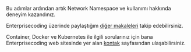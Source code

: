 Bu adımlar ardından artık Network Namespace ve kullanımı hakkında deneyim kazandınız.

Enterprisecoding üzerinde paylaştığım [diğer makaleleri](http://www.enterprisecoding.com) takip edebilirsiniz.

Container, Docker ve Kubernetes ile ilgili sorularınız için bana Enterprisecoding web sitesinde yer alan [kontak](http://www.enterprisecoding.com/contact) sayfasından ulaşabilirsiniz.